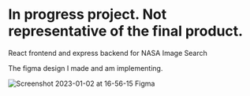 # In progress project. Not representative of the final product.

React frontend and express backend for NASA Image Search


The figma design I made and am implementing.



![Screenshot 2023-01-02 at 16-56-15 Figma](https://user-images.githubusercontent.com/47364240/210288160-251b6026-679d-47f7-92ac-4f90ac99e734.png)